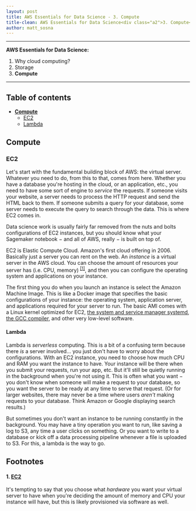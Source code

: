 ```yaml
---
layout: post
title: AWS Essentials for Data Science - 3. Compute
title-clean: AWS Essentials for Data Science<div class="a2">3. Compute</div>
author: matt_sosna
---
```


---
**AWS Essentials for Data Science:**
1. Why cloud computing?
2. Storage
3. **Compute**
---

## Table of contents
* [**Compute**](#compute)
  - [EC2](#ec2)
  - [Lambda](#lambda)

## Compute
### EC2
Let's start with the fundamental building block of AWS: the virtual server. Whatever you need to do, from this to that, comes from here. Whether you have a database you're hosting in the cloud, or an application, etc., you need to have some sort of engine to _service_ the requests. If someone visits your website, a server needs to process the HTTP request and send the HTML back to them. If someone submits a query for your database, some server needs to execute the query to search through the data. This is where EC2 comes in.

Data science work is usually fairly far removed from the nuts and bolts configurations of EC2 instances, but you should know what your Sagemaker notebook $-$ and all of AWS, really $-$ is built on top of.



EC2 is Elastic Compute Cloud. Amazon's first cloud offering in 2006. Basically just a server you can rent on the web. An _instance_ is a virtual server in the AWS cloud. You can choose the amount of resources your server has (i.e. CPU, memory) <sup>[[1]](#1-ec2)</sup>, and then you can configure the operating system and applications on your instance.

The first thing you do when you launch an instance is select the Amazon Machine Image. This is like a Docker image that specifies the basic configurations of your instance: the operating system, application server, and applications required for your server to run. The basic AMI comes with a Linux kernel optimized for EC2, [the system and service manager systemd](https://en.wikipedia.org/wiki/Systemd), [the GCC compiler](https://en.wikipedia.org/wiki/GNU_Compiler_Collection), and other very low-level software.

#### Lambda
Lambda is _serverless_ computing. This is a bit of a confusing term because there _is_ a server involved... you just don't have to worry about the configurations. With an EC2 instance, you need to choose how much CPU and RAM you want the instance to have. Your instance will be there when you submit your requests, run your app, etc. But it'll still be quietly running in the background when you're not using it. This is often what you want $-$ you don't know when someone will make a request to your database, so you want the server to be ready at any time to serve that request. (Or for larger websites, there may never be a time where users _aren't_ making requests to your database. Think Amazon or Google displaying search results.)

But sometimes you don't want an instance to be running constantly in the background. You may have a tiny operation you want to run, like saving a log to S3, any time a user clicks on something. Or you want to write to a database or kick off a data processing pipeline whenever a file is uploaded to S3. For this, a lambda is the way to go.

## Footnotes
#### 1. [EC2](#ec2)
It's tempting to say that you choose what _hardware_ you want your virtual server to have when you're deciding the amount of memory and CPU your instance will have, but this is likely provisioned via software as well.
